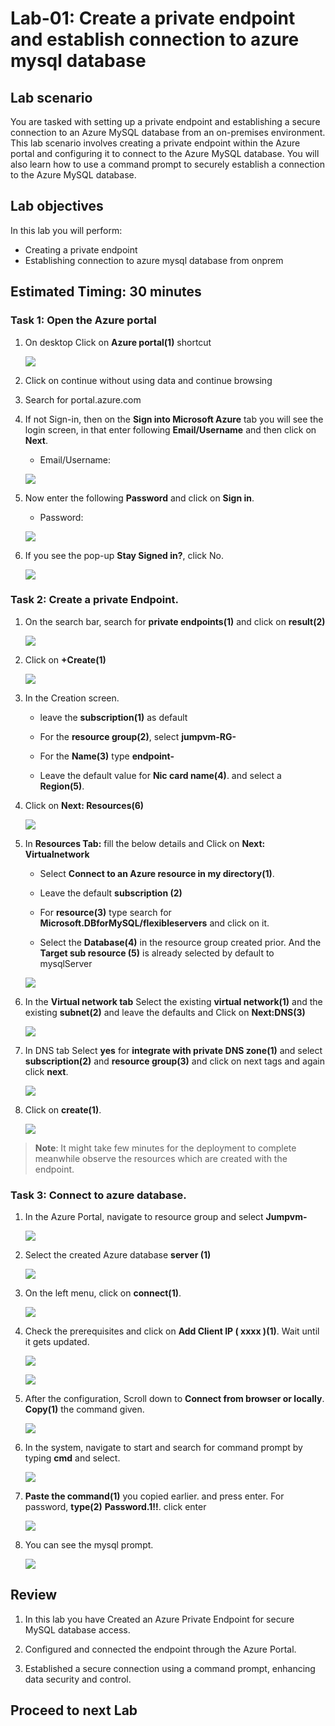 # Lab-01: Create a private endpoint and establish connection to azure mysql database

## Lab scenario

You are tasked with setting up a private endpoint and establishing a secure connection to an Azure MySQL database from an on-premises environment. This lab scenario involves creating a private endpoint within the Azure portal and configuring it to connect to the Azure MySQL database. You will also learn how to use a command prompt to securely establish a connection to the Azure MySQL database.

## Lab objectives

In this lab you will perform:

+   Creating a private endpoint
+   Establishing connection to azure mysql database from onprem

## Estimated Timing: 30 minutes

### Task 1: Open the Azure portal

1. On desktop Click on **Azure portal(1)** shortcut

   ![](Media/0001.png)

1. Click on continue without using data and continue browsing

1. Search for portal.azure.com  

1. If not Sign-in, then on the **Sign into Microsoft Azure** tab you will see the login screen, in that enter following **Email/Username** and then click on **Next**. 
   * Email/Username: <inject key="AzureAdUserEmail"></inject>

   ![](Media/signin.png)
   
1. Now enter the following **Password** and click on **Sign in**.
   * Password: <inject key="AzureAdUserPassword"></inject>

   ![](Media/pass.png)
    
1. If you see the pop-up **Stay Signed in?**, click No.

   ![](Media/stay.png)

### Task 2: Create a private Endpoint.

1. On the search bar, search for **private endpoints(1)** and click on **result(2)**

   ![](Media/edit001.png)

1. Click on **+Create(1)**

   ![](Media/edit02.png)

1. In the Creation screen.

   - leave the **subscription(1)** as default

   - For the **resource group(2)**, select **jumpvm-RG-<inject key="Deployment ID" enableCopy="false"/>**

   - For the **Name(3)** type **endpoint-<inject key="Deployment ID" enableCopy="false"/>**

   - Leave the default value for **Nic card name(4)**. and select a **Region(5)**.

1. Click on **Next: Resources(6)**

   ![](Media/edit16.png)

1. In **Resources Tab:** fill the below details and Click on **Next: Virtualnetwork**

   - Select **Connect to an Azure resource in my directory(1)**. 

   - Leave the default **subscription (2)**

   - For **resource(3)** type search for **Microsoft.DBforMySQL/flexibleservers** and click on it.

   - Select the **Database(4)** in the resource group created prior. And the **Target sub resource (5)** is already selected by default to mysqlServer

   ![](Media/edit002.png)

1. In the **Virtual network tab** Select the existing **virtual network(1)** and the existing **subnet(2)** and leave the defaults and Click on **Next:DNS(3)**

   ![](Media/edit003.png)

1. In DNS tab Select **yes** for **integrate with private DNS zone(1)** and select **subscription(2)** and **resource group(3)** and click on next tags and again click **next**.

   ![](Media/edit004.png)

1. Click on **create(1)**.

   ![](Media/edit06.png)

  >**Note**: It might take few minutes for the deployment to complete meanwhile observe the resources which are created with the endpoint.

### Task 3: Connect to azure database.

1. In the Azure Portal, navigate to resource group and select **Jumpvm-<inject key="Deployment ID" enableCopy="false"/>**

   ![](Media/edit07.png)

1. Select the created Azure database **server<inject key="DeploymentID" enableCopy="false"/> (1)**

   ![](Media/009.png)

1. On the left menu, click on **connect(1)**.

   ![](Media/010.png)

1. Check the prerequisites and click on **Add Client IP ( xxxx )(1)**. Wait until it gets updated.

   ![](Media/011.png)

   ![](Media/edit08.png)

1. After the configuration, Scroll down to **Connect from browser or locally**. **Copy(1)** the command given.

   ![](Media/013.png)

1. In the system, navigate to start and search for command prompt by typing **cmd** and select.

   ![](Media/014.png)

1. **Paste the command(1)** you copied earlier. and press enter. For password, **type(2)** **Password.1!!**. click enter

   ![](Media/015.png)

1. You can see the mysql prompt.

   ![](Media/edit09.png)

## Review

1. In this lab you have Created an Azure Private Endpoint for secure MySQL database access.

1. Configured and connected the endpoint through the Azure Portal.

1. Established a secure connection using a command prompt, enhancing data security and control.

## Proceed to next Lab

  

     
